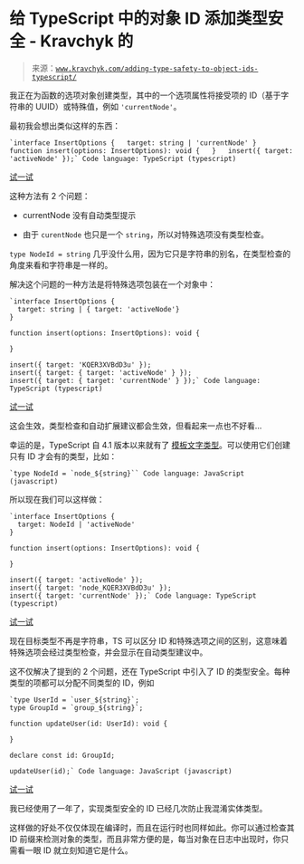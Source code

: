 <!--yml

category: 未分类

date: 2024-05-27 15:20:28

-->

# 给 TypeScript 中的对象 ID 添加类型安全 - Kravchyk 的

> 来源：[`www.kravchyk.com/adding-type-safety-to-object-ids-typescript/`](https://www.kravchyk.com/adding-type-safety-to-object-ids-typescript/)

我正在为函数的选项对象创建类型，其中的一个选项属性将接受项的 ID（基于字符串的 UUID）或特殊值，例如 `'currentNode'`。

最初我会想出类似这样的东西：

```
`interface InsertOptions {   target: string | 'currentNode' }   function insert(options: InsertOptions): void {   }   insert({ target: 'activeNode' });` Code language: TypeScript (typescript)
```

[试一试](https://www.typescriptlang.org/play?#code/JYOwLgpgTgZghgYwgAgJIgM7TAeQA5jAD2myA3gFDLID0Nam2yoYRyYAFisJALbIAjAJ7MAJsiJR2XZIkIA3bnyrs4UAOYQwALmQYwUUOuQAfZAHIEAVyhQI4AHJFREcxQC+FCjCsgEhEmZGKDAACiICYkxddCwQ-ADMAEpdeSJgcUpqOg8vUDiwslUNLV1zOWBFJxdzZHckgG5aegAFOAwMI1lkBAAbCDVekV8WexdxCMTkeTheqxQAd2Be3uQQIjBkOwwrXs3QWRBkaChJIA)

这种方法有 2 个问题：

+   currentNode 没有自动类型提示

+   由于 `curentNode` 也只是一个 `string`，所以对特殊选项没有类型检查。

`type NodeId = string` 几乎没什么用，因为它只是字符串的别名，在类型检查的角度来看和字符串是一样的。

解决这个问题的一种方法是将特殊选项包装在一个对象中：

```
`interface InsertOptions {
  target: string | { target: 'activeNode'}
}

function insert(options: InsertOptions): void {

}

insert({ target: 'KQER3XVBdD3u' }); 
insert({ target: { target: 'activeNode' } }); 
insert({ target: { target: 'currentNode' } });` Code language: TypeScript (typescript)
```

[试一试](https://www.typescriptlang.org/play?#code/JYOwLgpgTgZghgYwgAgJIgM7TAeQA5jAD2myA3gFDLJhxQDmEYAXMhmFKPcgD7k11GLZAHJEhAG4QAckQAmEEQF8KKijACuIBIRLJQWKGAAURAsUyt0h3OZIYAlKwlFgc8lWQB6L6ooUDbGMyAQYmVhEAaQBFAFEAJQBmAA0ANQAhOQARRI0RZCUHAG5vL2RUuAAbNwDMIJDaMOEGwXDRcWApWQV8pQLi0vKqmsCjYNChVhamiIQNKCgIcG7FAv6Sn2RYhaIoIA)

这会生效，类型检查和自动扩展建议都会生效，但看起来一点也不好看…

幸运的是，TypeScript 自 4.1 版本以来就有了 [模板文字类型](https://www.typescriptlang.org/docs/handbook/release-notes/typescript-4-1.html)。可以使用它们创建只有 ID 才会有的类型，比如：

```
`type NodeId = `node_${string}`` Code language: JavaScript (javascript)
```

所以现在我们可以这样做：

```
`interface InsertOptions {
  target: NodeId | 'activeNode'
}

function insert(options: InsertOptions): void {

}

insert({ target: 'activeNode' }); 
insert({ target: 'node_KQER3XVBdD3u' }); 
insert({ target: 'currentNode' });` Code language: TypeScript (typescript)
```

[试一试](https://www.typescriptlang.org/play?#code/C4TwDgpgBAcg9gEwgSQVAvFABgO0RAfQBIBvAZ2ACcBLHAcwF8sAoZ24CSgMwEMBjaMhxlOwAPJhg1OMKglmUKMB6U6EYAC5Y+VFAA+UAOT8pANwjwkh5g1ZcArjj5SZUWiMrAAFHEnThWkIe4n4yZACUWqZw1GjyigD0CTas7qJeJEoqappGJtTmlhCGUAzhANxQSVAAajwANrFswumZyqrqWoZ4SAQA0gCKAKIASgDMABo1AEIIACJj9iVlldV1jQjNwRlZHbmGfPaUlBA4wEXLFVUJUEPHcJRAA)

现在目标类型不再是字符串，TS 可以区分 ID 和特殊选项之间的区别，这意味着特殊选项会经过类型检查，并会显示在自动类型建议中。

这不仅解决了提到的 2 个问题，还在 TypeScript 中引入了 ID 的类型安全。每种类型的项都可以分配不同类型的 ID，例如

```
`type UserId = `user_${string}`;
type GroupId = `group_${string}`;

function updateUser(id: UserId): void {

}

declare const id: GroupId;

updateUser(id);` Code language: JavaScript (javascript)
```

[试一试](https://www.typescriptlang.org/play?#code/C4TwDgpgBAqgzhATgSQCZQLxQAYFcGID6AJAN5zCICWAdgOYC+2A3AFCiRQDiiA9rmDSYcdPgJLlKtRi1asAZrhoBjYFV40oA1AENgEeEgAUVVAC5YBNAEoLAN16mopVlCgB6d6wZzPUZAC2OnS00HC8ARAA7gAWSNC0UMBxUMq8qNAg-FAxOnbQOppOdjrUOgBGADbQyXpQVHBQOtxigqisGcqVpdBpNBT15i38bWys2noGBCao1swe7lAAooh8iBYAgoh0uJE0wFC88kng0ADk2KIjEhTU9Exn9Y00vAc6cHBUdDQV1Um8UDApR0kX0iEOxw45zwBBuUnu2DOQA)

我已经使用了一年了，实现类型安全的 ID 已经几次防止我混淆实体类型。

这样做的好处不仅仅体现在编译时，而且在运行时也同样如此。你可以通过检查其 ID 前缀来检测对象的类型，而且非常方便的是，每当对象在日志中出现时，你只需看一眼 ID 就立刻知道它是什么。
